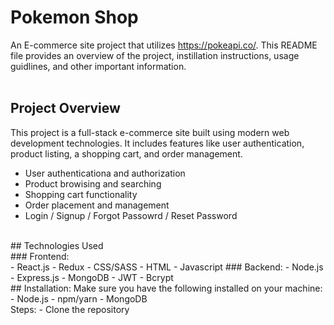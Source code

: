 # Pokemon Shop <br/>
An E-commerce site project that utilizes https://pokeapi.co/. This README file provides an overview of the project, instillation instructions, usage guidlines, and other important information.
<br/>
<br/>
## Project Overview
This project is a full-stack e-commerce site built using modern web development technologies. It includes features like user authentication, product listing, a shopping cart, and order management.
- User authenticationa and authorization
- Product browising and searching
- Shopping cart functionality
- Order placement and management
- Login / Signup / Forgot Passowrd / Reset Password
<br/>
## Technologies Used
<br/>
### Frontend:
<br/>
- React.js
- Redux
- CSS/SASS
- HTML
- Javascript
### Backend:
- Node.js
- Express.js
- MongoDB
- JWT
- Bcrypt
<br/>
## Installation:
Make sure you have the following installed on your machine:
- Node.js
- npm/yarn
- MongoDB
<br/>
Steps:
- Clone the repository
